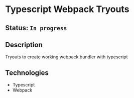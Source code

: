 # Typescript Webpack Tryouts

## Status: ````In progress````

## Description
Tryouts to create working webpack bundler with typescript

## Technologies
- Typescript
- Webpack



